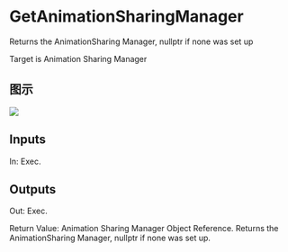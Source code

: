 # GetAnimationSharingManager

Returns the AnimationSharing Manager, nullptr if none was set up

Target is Animation Sharing Manager

## 图示

![]($-20221218-17540659.png)

## Inputs

In: Exec.  

## Outputs

Out: Exec.

Return Value: Animation Sharing Manager Object Reference. Returns the AnimationSharing Manager, nullptr if none was set up.

